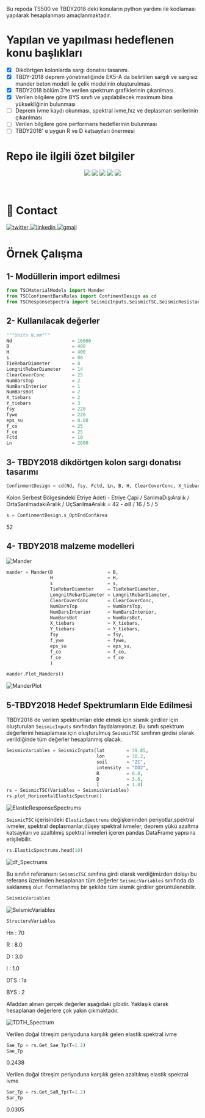 Bu repoda TS500 ve TBDY2018 deki konuların python yardımı ile kodlaması yapılarak hesaplanması amaçlanmaktadır.

# Yapılan ve yapılması hedeflenen konu başlıkları
- [x] Dikdörtgen kolonlarda sargı donatısı tasarımı.
- [x] TBDY-2018 deprem yönetmeliğinde EK5-A da belirtilen sargılı ve sargısız mander beton modeli ile çelik modelinin oluşturulması.
- [x] TBDY2018 bölüm 3'te verilen spektrum grafiklerinin çıkarılması.
- [x] Verilen bilgilere göre BYS sınıfı ve yapılabilecek maximum bina yüksekliğinin bulunması
- [ ] Deprem ivme kaydı okunması, spektral ivme,hız ve deplasman serilerinin çıkarılması.
- [ ] Verilen bilgilere göre performans hedeflerinin bulunması
- [ ] TBDY2018' e uygun R ve D katsayıları önermesi

# Repo ile ilgili özet bilgiler
<p align="center">
  <a href="https://github.com/muhammedsural/TSC2018_Design/graphs/contributors"><img src="https://img.shields.io/github/contributors/muhammedsural/TSC2018_Design?style=for-the-badge"></a>
  <a href="https://github.com/muhammedsural/TSC2018_Design/network/members"><img src="https://img.shields.io/github/forks/muhammedsural/TSC2018_Design?style=for-the-badge"></a>
  <a href="https://github.com/muhammedsural/TSC2018_Design/stargazers"><img src="https://img.shields.io/github/stars/muhammedsural/TSC2018_Design?style=for-the-badge"></a>
  <a href="https://github.com/muhammedsural/TSC2018_Design/issues"><img src="https://img.shields.io/github/issues/muhammedsural/TSC2018_Design?style=for-the-badge"></a>
  <a href="https://github.com/muhammedsural/TSC2018_Design/blob/master/LICENSE"><img src="https://img.shields.io/github/license/muhammedsural/TSC2018_Design?style=for-the-badge"></a>
</p><br />

# 💬 Contact

<a href="https://twitter.com/SuralMuhammet" target="_blank">
  <img src=https://img.shields.io/twitter/url?label=Twitter&logo=Twitter&style=for-the-badge&url=https%3A%2F%2Ftwitter.com%2FSuralMuhammet alt=twitter style="margin-bottom: 5px;" </img>
</a>

<a href="https://www.linkedin.com/in/muhammedsural/" target="_blank">
<img src=https://img.shields.io/badge/LinkedIn-0077B5?style=for-the-badge&logo=linkedin&logoColor=white alt=linkedin style="margin-bottom: 5px;" />
</a>

<a href="mailto:muhammedsural@gmail.com" target="_blank">
<img src=https://img.shields.io/badge/Gmail-D14836?style=for-the-badge&logo=gmail&logoColor=white alt=gmail style="margin-bottom: 5px;" />
</a> 

# Örnek Çalışma

## 1- Modüllerin import edilmesi

```python
from TSCMaterialModels import Mander
from TSCConfimentBarsRules import ConfimentDesign as cd
from TSCResponseSpectra import SeismicInputs,SeismicTSC,SeismicResistanceBuildingInputs
```

## 2- Kullanılacak değerler

```python
"""Units N,mm"""
Nd                      = 16000 
B                       = 400
H                       = 400
s                       = 80
TieRebarDiameter        = 8
LongnitRebarDiameter    = 14
ClearCoverConc          = 25
NumBarsTop              = 2
NumBarsInterior         = 1
NumBarsBot              = 2
X_tiebars               = 2
Y_tiebars               = 3
fsy                     = 220
fywe                    = 220
eps_su                  = 0.08
f_co                    = 25
f_ce                    = 25
Fctd                    = 10
Ln                      = 2600
```

## 3- TBDY2018 dikdörtgen kolon sargı donatısı tasarımı

```python
ConfinmentDesign = cd(Nd, fsy, Fctd, Ln, B, H, ClearCoverConc, X_tiebars, Y_tiebars, f_co, fywe, TieRebarDiameter, LongnitRebarDiameter)
```
Kolon Serbest Bölgesindeki Etriye Adeti - Etriye Çapi / SarılmaDışıAralık / OrtaSarılmadakiAralık / UçSarılmaAralık = 42 - ∅8 / 16 / 5 / 5

```python
s = ConfinmentDesign.s_OptEndConfArea
```
52

## 4- TBDY2018 malzeme modelleri
![Mander](src/Resource/TBDY_Mander_part.png)
```python
mander = Mander(B                    = B,
                H                    = H,
                s                    = s,
                TieRebarDiameter     = TieRebarDiameter,
                LongnitRebarDiameter = LongnitRebarDiameter,
                ClearCoverConc       = ClearCoverConc,
                NumBarsTop           = NumBarsTop,
                NumBarsInterior      = NumBarsInterior,
                NumBarsBot           = NumBarsBot,
                X_tiebars            = X_tiebars,
                Y_tiebars            = Y_tiebars,
                fsy                  = fsy,
                f_ywe                = fywe,
                eps_su               = eps_su,
                f_co                 = f_co,
                f_ce                 = f_ce
                )

mander.Plot_Manders()
```
![ManderPlot](src/Resource/ExampleManderPlot.png)

## 5-TBDY2018 Hedef Spektrumların Elde Edilmesi
TBDY2018 de verilen spektrumları elde etmek için sismik girdiler için oluşturulan `SeismicInputs` sınıfından faydalanıyoruz. Bu sınıfı spektrum değerlerini hesaplaması için oluşturulmuş `SeismicTSC` sınıfının girdisi olarak verildiğinde tüm değerler hesaplanmış olacak.
```python
SeismicVariables = SeismicInputs(lat        = 39.85, 
                                 lon        = 30.2, 
                                 soil       = "ZC", 
                                 intensity  = "DD2",
                                 R          = 8.0,
                                 D          = 3.0,
                                 I          = 1.0)
rs = SeismicTSC(Variables = SeismicVariables)
rs.plot_HorizontalElasticSpectrum()
```
![ElasticResponseSpectrums](src/Resource/ElasticResponseSpectrums.png)

`SeismicTSC` içerisindeki `ElasticSpectrums` değişkeninden periyotlar,spektral ivmeler, spektral deplasmanlar,düşey spektral ivmeler, deprem yükü azaltma katsayıları ve azaltılmış spektral ivmeleri içeren pandas DataFrame yapısına erişilebilir.
```python
rs.ElasticSpectrums.head(10)
```
![df_Spectrums](src/Resource/df_Spectrums.png)

Bu sınıfın referansını `SeismicTSC` sınıfına girdi olarak verdiğimizden dolayı bu referans üzerinden hesaplanan tüm değerler `SeismicVariables` sınıfında da saklanmış olur. Formatlanmış bir şekilde tüm sismik girdiler görüntülenebilir.
```python
SeismicVariables
```
![SeismicVariables](src/Resource/SeismicVariables.png)

```python
StructureVariables
```
<p>Hn  : 70 </p> 
<p>R   : 8.0</p>
<p>D   : 3.0</p>
<p>I   : 1.0</p>
<p>DTS : 1a </p>
<p>BYS : 2  </p>

Afaddan alınan gerçek değerler aşağıdaki gibidir. Yaklaşık olarak hesaplanan değerlere çok yakın çıkmaktadır.

![TDTH_Spectrum](src/Resource/TDTH_Spectrum.png)

Verilen doğal titreşim periyoduna karşılık gelen elastik spektral ivme
```python
Sae_Tp = rs.Get_Sae_Tp(T=1.2)
Sae_Tp
```
0.2438

Verilen doğal titreşim periyoduna karşılık gelen azaltılmış elastik spektral ivme
```python
Sar_Tp = rs.Get_SaR_Tp(T=1.2)
Sar_Tp
```
0.0305